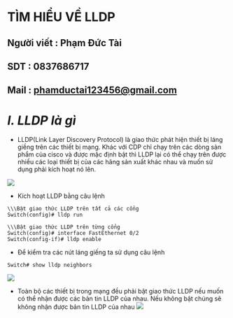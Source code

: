 <!--
# h1
## h2
### h3
#### h4
##### h5
###### h6

*in nghiêng*

**bôi đậm**

***vừa in nghiêng vừa bôi đậm***

`inlide code`

```php

echo ("highlight code");

```

[Link test](https://viblo.asia/helps/cach-su-dung-markdown-bxjvZYnwkJZ)

![markdown](https://images.viblo.asia/518eea86-f0bd-45c9-bf38-d5cb119e947d.png)

* mục 3
* mục 2
* mục 1

1. item 1
2. item 2
3. item 3

***
horizonal rules

> text

{@youtube: https://www.youtube.com/watch?v=HndN6P9ke6U}
* Cài đặt nginx bằng câu lệnh sau
```php
dnf -y install nginx
```
*	Cấu hình nginx như sau
```php
vi /etc/nginx/nginx.conf

 Server{
     ...
     server_name www.srv.world;
     ...
 }
 
-->

# TÌM HIỂU VỀ LLDP
## Người viết : Phạm Đức Tài
## SDT : 0837686717
## Mail : phamductai123456@gmail.com

# ***I.	LLDP là gì***
* LLDP(Link Layer Discovery Protocol) là giao thức phát hiện thiết bị láng giềng trên các thiết bị mạng. Khác với CDP chỉ chạy trên các dòng sản phẩm của cisco và được mặc định bật thì LLDP lại có thể chạy trên được nhiều các loại thiết bị của các hãng sản xuất khác nhau và muốn sử dụng phải kích hoạt nó lên.

![](https://user-images.githubusercontent.com/52046920/182113706-167e0a6b-1493-4385-a866-8ea86eae30d1.png)
* Kích hoạt LLDP bằng câu lệnh
```cisco
\\\Bật giao thức LLDP trên tất cả các cổng
Switch(config)# lldp run

\\\Bật giao thức LLDP trên từng cổng
Switch(config)# interface FastEthernet 0/2
Switch(config-if)# lldp enable          
```
* Để kiểm tra các nút láng giếng ta sử dụng câu lệnh
```cisco
Switch# show lldp neighbors
```

![](https://user-images.githubusercontent.com/52046920/182120925-ce7c75a2-6ed0-45eb-9d90-364aaef2156d.png)
* Toàn bộ các thiết bị trong mạng đều phải bật giao thức LLDP nếu muốn có thể nhận được các bản tin LLDP của nhau. Nếu không bật chúng sẽ không nhận được bản tin LLDP của nhau
![](https://user-images.githubusercontent.com/52046920/182120931-1a2b14aa-d615-42f5-a96f-4a3b87994fe2.png) 
